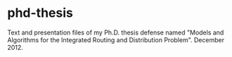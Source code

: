 # phd-thesis

Text and presentation files of my Ph.D. thesis defense named 
"Models and Algorithms for the Integrated Routing and Distribution Problem".
December 2012.
